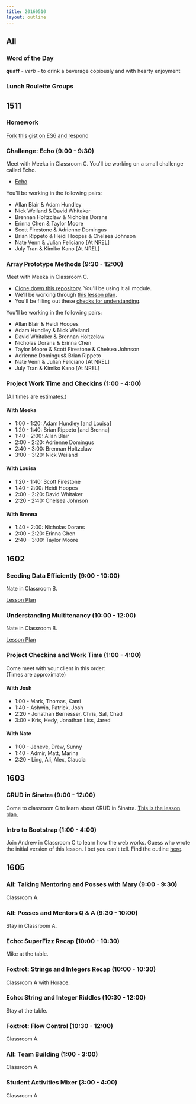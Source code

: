 ```yaml
---
title: 20160510
layout: outline
---
```


## All

### Word of the Day

**quaff** - *verb* - to drink a beverage copiously and with hearty enjoyment

### Lunch Roulette Groups

## 1511

### Homework

[Fork this gist on ES6 and respond](https://gist.github.com/rrgayhart/8435729452a3e3ad8cd3)

### Challenge: Echo (9:00 - 9:30)

Meet with Meeka in Classroom C. You'll be working on a small challenge called Echo.

* [Echo](https://github.com/turingschool/challenges/blob/master/echo.markdown)

You'll be working in the following pairs:

 * Allan Blair & Adam Hundley
 * Nick Weiland & David Whitaker
 * Brennan Holtzclaw & Nicholas Dorans
 * Erinna Chen & Taylor Moore
 * Scott Firestone & Adrienne Domingus
 * Brian Rippeto & Heidi Hoopes & Chelsea Johnson
 * Nate Venn & Julian Feliciano [At NREL]
 * July Tran & Kimiko Kano [At NREL]

### Array Prototype Methods (9:30 - 12:00)

Meet with Meeka in Classroom C.

- [Clone down this repository][mdn]. You'll be using it all module.
- We'll be working through [this lesson plan][apm].
- You'll be filling out these [checks for understanding][cfu].

[mdn]: https://github.com/mdn/advanced-js-fundamentals-ck
[apm]: https://github.com/mdn/advanced-js-fundamentals-ck/tree/gh-pages/tutorials/01-array-prototype-methods
[cfu]: https://gist.github.com/rrgayhart/7b9c8bc4fe78a51196f25f966d055af3

You'll be working in the following pairs:

 * Allan Blair & Heidi Hoopes
 * Adam Hundley & Nick Weiland
 * David Whitaker & Brennan Holtzclaw
 * Nicholas Dorans & Erinna Chen
 * Taylor Moore & Scott Firestone & Chelsea Johnson
 * Adrienne Domingus& Brian Rippeto
 * Nate Venn & Julian Feliciano [At NREL]
 * July Tran & Kimiko Kano [At NREL]

### Project Work Time and Checkins (1:00 - 4:00)

(All times are estimates.)

#### With Meeka

- 1:00 - 1:20: Adam Hundley [and Louisa]
- 1:20 - 1:40: Brian Rippeto [and Brenna]
- 1:40 - 2:00: Allan Blair
- 2:00 - 2:20: Adrienne Domingus
- 2:40 - 3:00: Brennan Holtzclaw
- 3:00 - 3:20: Nick Weiland

#### With Louisa

- 1:20 - 1:40: Scott Firestone
- 1:40 - 2:00: Heidi Hoopes
- 2:00 - 2:20: David Whitaker
- 2:20 - 2:40: Chelsea Johnson

#### With Brenna

- 1:40 - 2:00: Nicholas Dorans
- 2:00 - 2:20: Erinna Chen
- 2:40 - 3:00: Taylor Moore

## 1602


### Seeding Data Efficiently (9:00 - 10:00)

Nate in Classroom B.

[Lesson Plan](https://github.com/turingschool/lesson_plans/blob/master/ruby_03-professional_rails_applications/seeding_data_efficiently.md)

### Understanding Multitenancy (10:00 - 12:00)

Nate in Classroom B.

[Lesson Plan](https://github.com/turingschool/lesson_plans/blob/master/ruby_03-professional_rails_applications/understanding_multitenancy.md)


### Project Checkins and Work Time (1:00 - 4:00)

Come meet with your client in this order:  
(Times are approximate)  

#### With Josh  
- 1:00 -  Mark, Thomas, Kami  
- 1:40 -  Ashwin, Patrick, Josh  
- 2:20 -  Jonathan Bernesser, Chris, Sal, Chad  
- 3:00 -  Kris, Hedy, Jonathan Liss, Jared  

#### With Nate  
- 1:00 - Jeneve, Drew, Sunny  
- 1:40 - Admir, Matt, Marina  
- 2:20 - Ling, Ali, Alex, Claudia  

## 1603

### CRUD in Sinatra (9:00 - 12:00)
Come to classroom C to learn about CRUD in Sinatra. [This is the lesson plan.](https://github.com/turingschool/lesson_plans/blob/master/ruby_02-web_applications_with_ruby/crud_sinatra.markdown)

### Intro to Bootstrap (1:00 - 4:00)
Join Andrew in Classroom C to learn how the web works. Guess who wrote the initial version of this lesson. I bet you can't tell. Find the outline [here](https://github.com/turingschool/lesson_plans/blob/master/ruby_02-web_applications_with_ruby/introduction_to_bootstrap.markdown).


## 1605

### All: Talking Mentoring and Posses with Mary (9:00 - 9:30)

Classroom A.

### All: Posses and Mentors Q & A (9:30 - 10:00)

Stay in Classroom A.

### Echo: SuperFizz Recap (10:00 - 10:30)

Mike at the table.

### Foxtrot: Strings and Integers Recap (10:00 - 10:30)

Classroom A with Horace.

### Echo: String and Integer Riddles (10:30 - 12:00)

Stay at the table.

### Foxtrot: Flow Control (10:30 - 12:00)

Classroom A.

### All: Team Building (1:00 - 3:00)

Classroom A.

### Student Activities Mixer (3:00 - 4:00)

Classroom A
